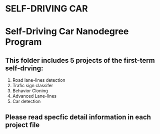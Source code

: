 # SELF-DRIVING CAR
# Self-Driving Car Nanodegree Program

## This folder includes 5 projects of the first-term self-drving:
1. Road lane-lines detection
2. Trafic sign classifer
3. Behavior Cloning 
4. Advanced Lane-lines
5. Car detection 

## Please read specfic detail information in each project file
